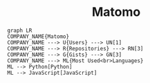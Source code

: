 <h1 align="center">Matomo</h1>

```mermaid
graph LR
COMPANY_NAME{Matomo}
COMPANY_NAME ---> U{Users} ---> UN[1]
COMPANY_NAME ---> R{Repositories} ---> RN[3]
COMPANY_NAME ---> G{Gists} ---> GN[3]
COMPANY_NAME ---> ML{Most Used<br>Languages}
ML --> Python[Python]
ML --> JavaScript[JavaScript]
```
